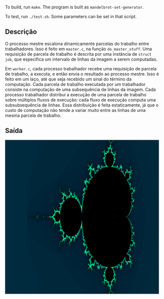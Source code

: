 To build, run `make`. The program is built as `mandelbrot-set-generator`.

To test, run `./test.sh`. Some parameters can be set in that script.

## Descrição

O processo mestre escalona dinamicamente parcelas do trabalho entre trabalhadores. Isso é feito em `master.c`, na função `do_master_stuff`. Uma requisição de parcela de trabalho é descrita por uma instância de `struct job`, que especifica um intervalo de linhas da imagem a serem computadas.

Em `worker.c`, cada processo trabalhador recebe uma requisição de parcela de trabalho, a executa, e então envia o resultado ao processo mestre. Isso é feito em um laço, até que seja recebido um sinal do término da computação. Cada parcela de trabalho executada por um trabalhador consiste na computação de uma subsequência de linhas da imagem. Cada processo trabalhador distribui a execução de uma parcela de trabalho sobre múltiplos fluxos de execução: cada fluxo de execução computa uma subsubsequência de linhas. Essa distribuição é feita estaticamente, já que o custo de computação não tende a variar muito entre as linhas de uma mesma parcela de trabalho.

## Saída

![](output/example_output.png)
